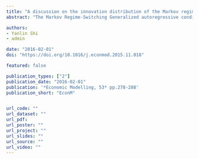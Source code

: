 ```yaml
---
title: "A discussion on the innovation distribution of the Markov regime-switching GARCH model"
abstract: "The Markov Regime-Switching Generalized autoregressive conditional heteroskedastic (MRS-GARCH) model is a widely used approach to model the financial volatility with potential structural breaks. The original innovation of the MRS-GARCH model is assumed to follow the Normal distribution, which cannot accommodate fat-tailed properties commonly existing in financial time series. Many existing studies point out that this problem can lead to inconsistent estimates. To overcome it, the Student's t-distribution and General Error Distribution (GED) are the two most popular alternatives. However, a recent study points out that the Student's t-distribution lacks stability. Also, it incorporates the α-stable distribution in the GARCH-type model. The issue of the α-stable distribution is that its second moment does not exist. To solve this problem, the tempered stable distribution, which retains most characteristics of the α-stable distribution and has defined moments, is a natural candidate. In this paper, we conduct a series of simulation studies to demonstrate that MRS-GARCH model with tempered stable distribution consistently outperform that with Student's t-distribution and GED. Our empirical study on the S&P 500 daily return volatility also generates robust results. Therefore, we argue that the tempered stable distribution could be a widely useful tool for modeling the financial volatility in general contexts with a MRS-GARCH-type specification."

authors:
- Yanlin Shi
- admin

date: "2016-02-01"
doi: "https://doi.org/10.1016/j.econmod.2015.11.018"

featured: false

publication_types: ["2"]
publication_date: "2016-02-01"
publication: '*Economic Modelling, 53* pp.278-288'
publication_short: "EconM"


url_code: ""
url_dataset: ""
url_pdf: 
url_poster: ""
url_project: ""
url_slides: ""
url_source: ""
url_video: ""
---
```

